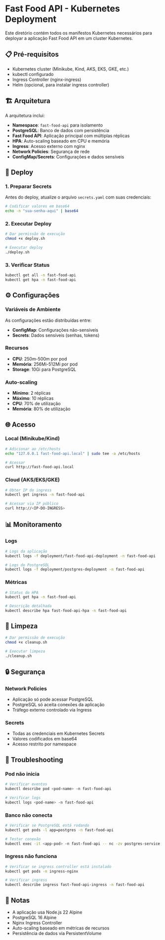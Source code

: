 # Fast Food API - Kubernetes Deployment

Este diretório contém todos os manifestos Kubernetes necessários para deployar a aplicação Fast Food API em um cluster Kubernetes.

## 📋 Pré-requisitos

- Kubernetes cluster (Minikube, Kind, AKS, EKS, GKE, etc.)
- kubectl configurado
- Ingress Controller (nginx-ingress)
- Helm (opcional, para instalar ingress controller)

## 🏗️ Arquitetura

A arquitetura inclui:

- **Namespace**: `fast-food-api` para isolamento
- **PostgreSQL**: Banco de dados com persistência
- **Fast Food API**: Aplicação principal com múltiplas réplicas
- **HPA**: Auto-scaling baseado em CPU e memória
- **Ingress**: Acesso externo com nginx
- **Network Policies**: Segurança de rede
- **ConfigMap/Secrets**: Configurações e dados sensíveis

## 🚀 Deploy

### 1. Preparar Secrets

Antes do deploy, atualize o arquivo `secrets.yaml` com suas credenciais:

```bash
# Codificar valores em base64
echo -n "sua-senha-aqui" | base64
```

### 2. Executar Deploy

```bash
# Dar permissão de execução
chmod +x deploy.sh

# Executar deploy
./deploy.sh
```

### 3. Verificar Status

```bash
kubectl get all -n fast-food-api
kubectl get hpa -n fast-food-api
```

## ⚙️ Configurações

### Variáveis de Ambiente

As configurações estão distribuídas entre:

- **ConfigMap**: Configurações não-sensíveis
- **Secrets**: Dados sensíveis (senhas, tokens)

### Recursos

- **CPU**: 250m-500m por pod
- **Memória**: 256Mi-512Mi por pod
- **Storage**: 10Gi para PostgreSQL

### Auto-scaling

- **Mínimo**: 2 réplicas
- **Máximo**: 10 réplicas
- **CPU**: 70% de utilização
- **Memória**: 80% de utilização

## 🌐 Acesso

### Local (Minikube/Kind)

```bash
# Adicionar ao /etc/hosts
echo "127.0.0.1 fast-food-api.local" | sudo tee -a /etc/hosts

# Acessar
curl http://fast-food-api.local
```

### Cloud (AKS/EKS/GKE)

```bash
# Obter IP do ingress
kubectl get ingress -n fast-food-api

# Acessar via IP público
curl http://<IP-DO-INGRESS>
```

## 📊 Monitoramento

### Logs

```bash
# Logs da aplicação
kubectl logs -f deployment/fast-food-api-deployment -n fast-food-api

# Logs do PostgreSQL
kubectl logs -f deployment/postgres-deployment -n fast-food-api
```

### Métricas

```bash
# Status do HPA
kubectl get hpa -n fast-food-api

# Descrição detalhada
kubectl describe hpa fast-food-api-hpa -n fast-food-api
```

## 🧹 Limpeza

```bash
# Dar permissão de execução
chmod +x cleanup.sh

# Executar limpeza
./cleanup.sh
```

## 🔒 Segurança

### Network Policies

- Aplicação só pode acessar PostgreSQL
- PostgreSQL só aceita conexões da aplicação
- Tráfego externo controlado via Ingress

### Secrets

- Todas as credenciais em Kubernetes Secrets
- Valores codificados em base64
- Acesso restrito por namespace

## 🐛 Troubleshooting

### Pod não inicia

```bash
# Verificar eventos
kubectl describe pod <pod-name> -n fast-food-api

# Verificar logs
kubectl logs <pod-name> -n fast-food-api
```

### Banco não conecta

```bash
# Verificar se PostgreSQL está rodando
kubectl get pods -l app=postgres -n fast-food-api

# Testar conexão
kubectl exec -it <app-pod> -n fast-food-api -- nc -zv postgres-service 5432
```

### Ingress não funciona

```bash
# Verificar se ingress controller está instalado
kubectl get pods -n ingress-nginx

# Verificar ingress
kubectl describe ingress fast-food-api-ingress -n fast-food-api
```

## 📝 Notas

- A aplicação usa Node.js 22 Alpine
- PostgreSQL 16 Alpine
- Nginx Ingress Controller
- Auto-scaling baseado em métricas de recursos
- Persistência de dados via PersistentVolume
